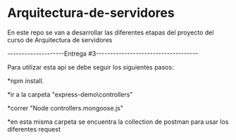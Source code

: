 # Arquitectura-de-servidores
En este repo se van a desarrollar las diferentes etapas del proyecto del curso de Arquitectura de servidores

--------------------Entrega #3------------------------------------

Para utilizar esta api se debe seguir los siguientes pasos:

*npm install.

*ir a la carpeta "express-demo\controllers"

*correr "Node controllers.mongoose.js"

*en esta misma carpeta se encuentra la collection de postman para usar los diferentes request
